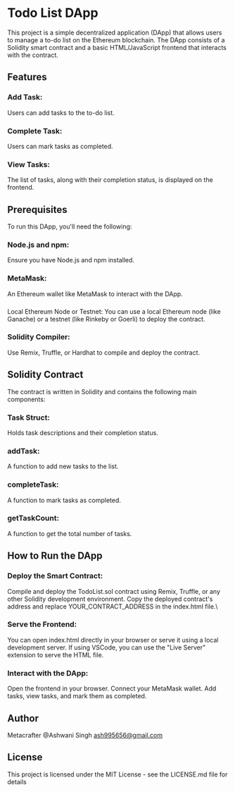 # Todo List DApp
This project is a simple decentralized application (DApp) that allows users to manage a to-do list on the Ethereum blockchain. The DApp consists of a Solidity smart contract and a basic HTML/JavaScript frontend that interacts with the contract.

## Features
### Add Task:
Users can add tasks to the to-do list.
### Complete Task:
Users can mark tasks as completed.
### View Tasks:
The list of tasks, along with their completion status, is displayed on the frontend.
## Prerequisites
To run this DApp, you'll need the following:

### Node.js and npm:
Ensure you have Node.js and npm installed.
### MetaMask:
An Ethereum wallet like MetaMask to interact with the DApp.
### 
Local Ethereum Node or Testnet: You can use a local Ethereum node (like Ganache) or a testnet (like Rinkeby or Goerli) to deploy the contract.
### Solidity Compiler:
Use Remix, Truffle, or Hardhat to compile and deploy the contract.
## Solidity Contract
The contract is written in Solidity and contains the following main components:

### Task Struct:
Holds task descriptions and their completion status.
### addTask:
A function to add new tasks to the list.
### completeTask:
A function to mark tasks as completed.
### getTaskCount:
A function to get the total number of tasks.
##  How to Run the DApp
### Deploy the Smart Contract:

Compile and deploy the TodoList.sol contract using Remix, Truffle, or any other Solidity development environment.
Copy the deployed contract's address and replace YOUR_CONTRACT_ADDRESS in the index.html file.\

### Serve the Frontend:
You can open index.html directly in your browser or serve it using a local development server.
If using VSCode, you can use the "Live Server" extension to serve the HTML file.

### Interact with the DApp:
Open the frontend in your browser.
Connect your MetaMask wallet.
Add tasks, view tasks, and mark them as completed.

## Author
Metacrafter
@Ashwani Singh ash995656@gmail.com

## License
This project is licensed under the MIT License - see the LICENSE.md file for details

